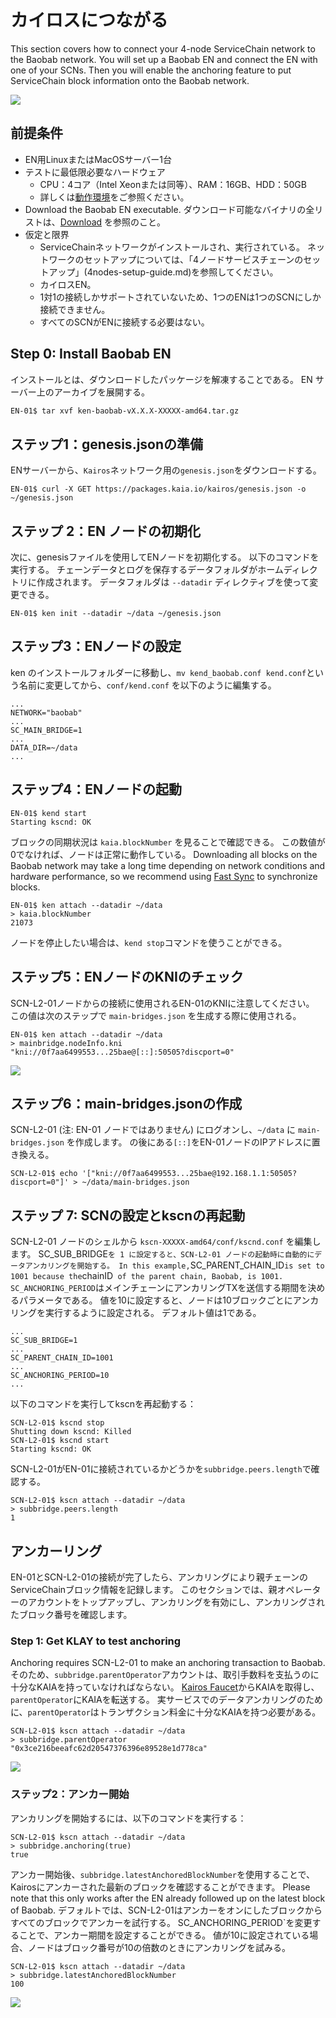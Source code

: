 # カイロスにつながる

This section covers how to connect your 4-node ServiceChain network to the Baobab network.
You will set up a Baobab EN and connect the EN with one of your SCNs. Then you will enable the anchoring feature to put ServiceChain block information onto the Baobab network.

![](/img/nodes/sc-en-scn-arch.png)

## 前提条件<a id="prerequisites"></a>

- EN用LinuxまたはMacOSサーバー1台
- テストに最低限必要なハードウェア
   - CPU：4コア（Intel Xeonまたは同等）、RAM：16GB、HDD：50GB
   - 詳しくは[動作環境](../system-requirements.md)をご参照ください。
- Download the Baobab EN executable. ダウンロード可能なバイナリの全リストは、[Download](../../downloads/downloads.md) を参照のこと。
- 仮定と限界
   - ServiceChainネットワークがインストールされ、実行されている。 ネットワークのセットアップについては、「4ノードサービスチェーンのセットアップ」(4nodes-setup-guide.md)を参照してください。
   - カイロスEN。
   - 1対1の接続しかサポートされていないため、1つのENは1つのSCNにしか接続できません。
   - すべてのSCNがENに接続する必要はない。

## Step 0: Install Baobab EN <a id="install-baobab-en"></a>

インストールとは、ダウンロードしたパッケージを解凍することである。 EN サーバー上のアーカイブを展開する。

```bash
EN-01$ tar xvf ken-baobab-vX.X.X-XXXXX-amd64.tar.gz
```

## ステップ1：genesis.jsonの準備<a id="step-1-preparing-genesis-json"></a>

ENサーバーから、`Kairos`ネットワーク用の`genesis.json`をダウンロードする。

```
EN-01$ curl -X GET https://packages.kaia.io/kairos/genesis.json -o ~/genesis.json
```

## ステップ 2：EN ノードの初期化<a id="step-2-en-node-initialization"></a>

次に、genesisファイルを使用してENノードを初期化する。 以下のコマンドを実行する。
チェーンデータとログを保存するデータフォルダがホームディレクトリに作成されます。
データフォルダは `--datadir` ディレクティブを使って変更できる。

```
EN-01$ ken init --datadir ~/data ~/genesis.json
```

## ステップ3：ENノードの設定<a id="step-3-configure-the-en-node"></a>

ken のインストールフォルダーに移動し、`mv kend_baobab.conf kend.conf`という名前に変更してから、`conf/kend.conf` を以下のように編集する。

```
...
NETWORK="baobab"
...
SC_MAIN_BRIDGE=1
...
DATA_DIR=~/data
...
```

## ステップ4：ENノードの起動<a id="step-4-start-the-en-node"></a>

```
EN-01$ kend start
Starting kscnd: OK
```

ブロックの同期状況は `kaia.blockNumber` を見ることで確認できる。 この数値が0でなければ、ノードは正常に動作している。 Downloading all blocks on the Baobab network may take a long time depending on network conditions and hardware performance, so we recommend using [Fast Sync](../../endpoint-node/install-endpoint-nodes.md#fast-sync-optional) to synchronize blocks.

```
EN-01$ ken attach --datadir ~/data
> kaia.blockNumber
21073
```

ノードを停止したい場合は、`kend stop`コマンドを使うことができる。

## ステップ5：ENノードのKNIのチェック<a id="step-5-check-kni-of-en-node"></a>

SCN-L2-01ノードからの接続に使用されるEN-01のKNIに注意してください。 この値は次のステップで `main-bridges.json` を生成する際に使用される。

```
EN-01$ ken attach --datadir ~/data
> mainbridge.nodeInfo.kni
"kni://0f7aa6499553...25bae@[::]:50505?discport=0"
```

![](/img/nodes/sc-en-scn-nodeInfo.png)

## ステップ6：main-bridges.jsonの作成<a id="step-6-create-main-bridges-json"></a>

SCN-L2-01 (注: EN-01 ノードではありません) にログオンし、`~/data` に `main-bridges.json` を作成します。 の後にある`[::]`をEN-01ノードのIPアドレスに置き換える。

```
SCN-L2-01$ echo '["kni://0f7aa6499553...25bae@192.168.1.1:50505?discport=0"]' > ~/data/main-bridges.json
```

## ステップ 7: SCNの設定とkscnの再起動<a id="step-7-configure-scn-then-restart-kscn"></a>

SCN-L2-01 ノードのシェルから `kscn-XXXXX-amd64/conf/kscnd.conf` を編集します。
SC_SUB_BRIDGE`を 1 に設定すると、SCN-L2-01 ノードの起動時に自動的にデータアンカリングを開始する。 In this example,`SC_PARENT_CHAIN_ID`is set to 1001 because the`chainID` of the parent chain, Baobab, is 1001.
SC_ANCHORING_PERIOD`はメインチェーンにアンカリングTXを送信する期間を決めるパラメータである。 値を10に設定すると、ノードは10ブロックごとにアンカリングを実行するように設定される。 デフォルト値は1である。

```
...
SC_SUB_BRIDGE=1
...
SC_PARENT_CHAIN_ID=1001
...
SC_ANCHORING_PERIOD=10
...
```

以下のコマンドを実行してkscnを再起動する：

```
SCN-L2-01$ kscnd stop
Shutting down kscnd: Killed
SCN-L2-01$ kscnd start
Starting kscnd: OK
```

SCN-L2-01がEN-01に接続されているかどうかを`subbridge.peers.length`で確認する。

```
SCN-L2-01$ kscn attach --datadir ~/data
> subbridge.peers.length
1
```

## アンカーリング <a id="anchoring"></a>

EN-01とSCN-L2-01の接続が完了したら、アンカリングにより親チェーンのServiceChainブロック情報を記録します。
このセクションでは、親オペレーターのアカウントをトップアップし、アンカリングを有効にし、アンカリングされたブロック番号を確認します。

### Step 1: Get KLAY to test anchoring <a id="step-1-get-klay-to-test-anchoring"></a>

Anchoring requires SCN-L2-01 to make an anchoring transaction to Baobab. そのため、`subbridge.parentOperator`アカウントは、取引手数料を支払うのに十分なKAIAを持っていなければならない。 [Kairos Faucet](https://faucet.kaia.io/)からKAIAを取得し、`parentOperator`にKAIAを転送する。 実サービスでのデータアンカリングのために、`parentOperator`はトランザクション料金に十分なKAIAを持つ必要がある。

```
SCN-L2-01$ kscn attach --datadir ~/data
> subbridge.parentOperator
"0x3ce216beeafc62d20547376396e89528e1d778ca"
```

![](/img/nodes/sc-en-scn-faucet.png)

### ステップ2：アンカー開始<a id="step-2-start-anchoring"></a>

アンカリングを開始するには、以下のコマンドを実行する：

```
SCN-L2-01$ kscn attach --datadir ~/data
> subbridge.anchoring(true)
true
```

アンカー開始後、`subbridge.latestAnchoredBlockNumber`を使用することで、Kairosにアンカーされた最新のブロックを確認することができます。 Please note that this only works after the EN already followed up on the latest block of Baobab. デフォルトでは、SCN-L2-01はアンカーをオンにしたブロックからすべてのブロックでアンカーを試行する。 SC_ANCHORING_PERIOD\`を変更することで、アンカー期間を設定することができる。 値が10に設定されている場合、ノードはブロック番号が10の倍数のときにアンカリングを試みる。

```
SCN-L2-01$ kscn attach --datadir ~/data
> subbridge.latestAnchoredBlockNumber
100
```

![](/img/nodes/sc-en-scn-anchoring.png)
